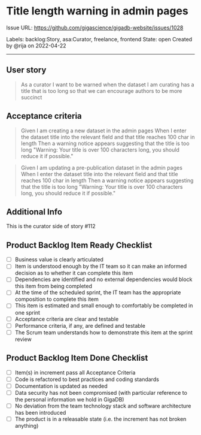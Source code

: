 # Title length warning in admin pages

Issue URL: https://github.com/gigascience/gigadb-website/issues/1028

Labels: backlog:Story, asa:Curator, freelance, frontend
State: open
Created by @rija on 2022-04-22

---

## User story

>As a curator
>I want to be warned when the dataset I am curating has a title that is too long
>so that we can encourage authors to be more succinct

## Acceptance criteria

>Given I am creating a new dataset in the admin pages
>When I enter the dataset title into the relevant field
>and that title reaches 100 char in length
>Then a warning notice appears suggesting that the title is too long
>"Warning: Your title is over 100 characters long, you should reduce it if possible."

>Given I am updating a pre-publication dataset in the admin pages
>When I enter the dataset title into the relevant field
>and that title reaches 100 char in length
>Then a warning notice appears suggesting that the title is too long
>"Warning: Your title is over 100 characters long, you should reduce it if possible."

## Additional Info

This is the curator side of story #112

## Product Backlog Item Ready Checklist

* [ ] Business value is clearly articulated
* [ ] Item is understood enough by the IT team so it can make an informed decision as to whether it can complete this item
* [ ] Dependencies are identified and no external dependencies would block this item from being completed
* [ ] At the time of the scheduled sprint, the IT team has the appropriate composition to complete this item
* [ ] This item is estimated and small enough to comfortably be completed in one sprint
* [ ] Acceptance criteria are clear and testable
* [ ] Performance criteria, if any, are defined and testable
* [ ] The Scrum team understands how to demonstrate this item at the sprint review

## Product Backlog Item Done Checklist

* [ ] Item(s) in increment pass all Acceptance Criteria
* [ ] Code is refactored to best practices and coding standards
* [ ] Documentation is updated as needed
* [ ] Data security has not been compromised (with particular reference to the personal information we hold in GigaDB)
* [ ] No deviation from the team technology stack and software architecture has been introduced
* [ ] The product is in a releasable state (i.e. the increment has not broken anything)